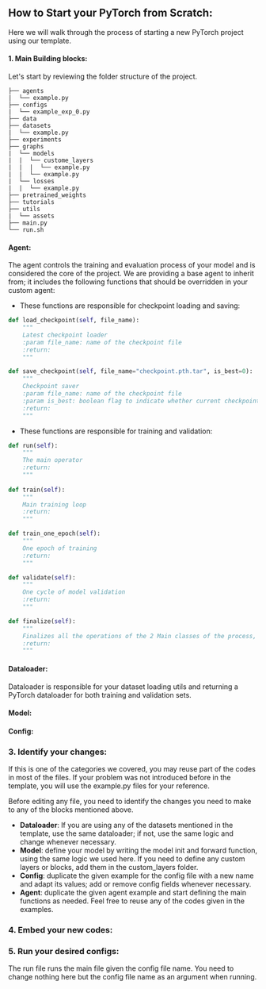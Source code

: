 ## How to Start your PyTorch from Scratch:

Here we will walk through the process of starting a new PyTorch project using our template.
#### 1. Main Building blocks:
Let's start by reviewing the folder structure of the project.
```
├── agents
|  └── example.py
├── configs
|  └── example_exp_0.py
├── data
├── datasets
|  └── example.py
├── experiments
├── graphs
|  └── models
|  |  └── custome_layers
|  |  |  └── example.py
|  |  └── example.py
|  └── losses
|  |  └── example.py
├── pretrained_weights
├── tutorials
├── utils
|  └── assets
├── main.py
└── run.sh
```

#### Agent:
The agent controls the training and evaluation process of your model and is considered the core of the project.
We are providing a base agent to inherit from; it includes the following functions that should be overridden in your custom agent:
- These functions are responsible for checkpoint loading and saving:
```python
def load_checkpoint(self, file_name):
    """
    Latest checkpoint loader
    :param file_name: name of the checkpoint file
    :return:
    """

def save_checkpoint(self, file_name="checkpoint.pth.tar", is_best=0):
    """
    Checkpoint saver
    :param file_name: name of the checkpoint file
    :param is_best: boolean flag to indicate whether current checkpoint's metric is the best so far
    :return:
    """
```
- These functions are responsible for training and validation:

```python
def run(self):
    """
    The main operator
    :return:
    """
    
def train(self):
    """
    Main training loop
    :return:
    """

def train_one_epoch(self):
    """
    One epoch of training
    :return:
    """

def validate(self):
    """
    One cycle of model validation
    :return:
    """

def finalize(self):
    """
    Finalizes all the operations of the 2 Main classes of the process, the operator and the data loader
    :return:
    """
```

#### Dataloader:
Dataloader is responsible for your dataset loading utils and returning a PyTorch dataloader for both training and validation sets.

#### Model:
#### Config:
### 3. Identify your changes:
If this is one of the categories we covered, you may reuse part of the codes in most of the files.
If your problem was not introduced before in the template, you will use the example.py files for your reference.

Before editing any file, you need to identify the changes you need to make to any of the blocks mentioned above.
- **Dataloader**: If you are using any of the datasets mentioned in the template, use the same dataloader; if not, use the same logic and change whenever necessary.
- **Model**: define your model by writing the model init and forward function, using the same logic we used here. If you need to define any custom layers or blocks, add them in the custom_layers folder.
- **Config**: duplicate the given example for the config file with a new name and adapt its values; add or remove config fields whenever necessary.
- **Agent**: duplicate the given agent example and start defining the main functions as needed. Feel free to reuse any of the codes given in the examples.

### 4. Embed your new codes:
### 5. Run your desired configs:
The run file runs the main file given the config file name. You need to change nothing here but the config file name as an argument when running.